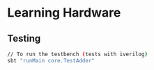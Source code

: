 # Learning Hardware

## Testing

```sh
// To run the testbench (tests with iverilog)
sbt "runMain core.TestAdder"
```

